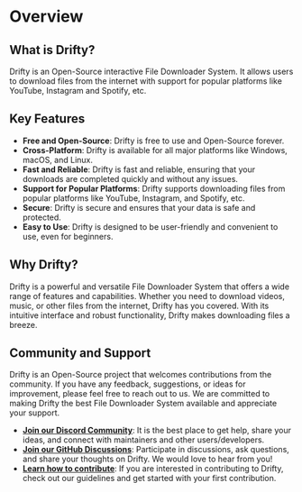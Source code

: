 # Overview

## What is Drifty?

Drifty is an Open-Source interactive File Downloader System. It allows users to download files from the internet with support for popular platforms like YouTube, Instagram and Spotify, etc.

## Key Features

- **Free and Open-Source**: Drifty is free to use and Open-Source forever.
- **Cross-Platform**: Drifty is available for all major platforms like Windows, macOS, and Linux.
- **Fast and Reliable**: Drifty is fast and reliable, ensuring that your downloads are completed quickly and without any issues.
- **Support for Popular Platforms**: Drifty supports downloading files from popular platforms like YouTube, Instagram, and Spotify, etc.
- **Secure**: Drifty is secure and ensures that your data is safe and protected.
- **Easy to Use**: Drifty is designed to be user-friendly and convenient to use, even for beginners.

## Why Drifty?

Drifty is a powerful and versatile File Downloader System that offers a wide range of features and capabilities. Whether you need to download videos, music, or other files from the internet, Drifty has you covered. With its intuitive interface and robust functionality, Drifty makes downloading files a breeze.

## Community and Support

Drifty is an Open-Source project that welcomes contributions from the community. If you have any feedback, suggestions, or ideas for improvement, please feel free to reach out to us. We are committed to making Drifty the best File Downloader System available and appreciate your support.
- **[Join our Discord Community](https://discord.gg/DeT4jXPfkG)**: It is the best place to get help, share your ideas, and connect with maintainers and other users/developers.
- **[Join our GitHub Discussions](https://github.com/SaptarshiSarkar12/Drifty/discussions)**: Participate in discussions, ask questions, and share your thoughts on Drifty. We would love to hear from you!
- **[Learn how to contribute](Contributing.md)**: If you are interested in contributing to Drifty, check out our guidelines and get started with your first contribution.